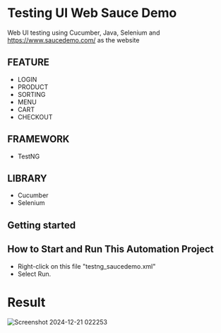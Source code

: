 # Testing UI Web Sauce Demo

Web UI testing using Cucumber, Java, Selenium and https://www.saucedemo.com/ as the website

## FEATURE
* LOGIN
* PRODUCT
* SORTING
* MENU
* CART
* CHECKOUT

## FRAMEWORK
* TestNG

## LIBRARY
* Cucumber
* Selenium

## Getting started

## How to Start and Run This Automation Project
- Right-click on this file "testng_saucedemo.xml"
- Select Run.
  
# Result 
![Screenshot 2024-12-21 022253](https://github.com/user-attachments/assets/e474c20c-ae75-42cf-8ac0-296d963e841c)

